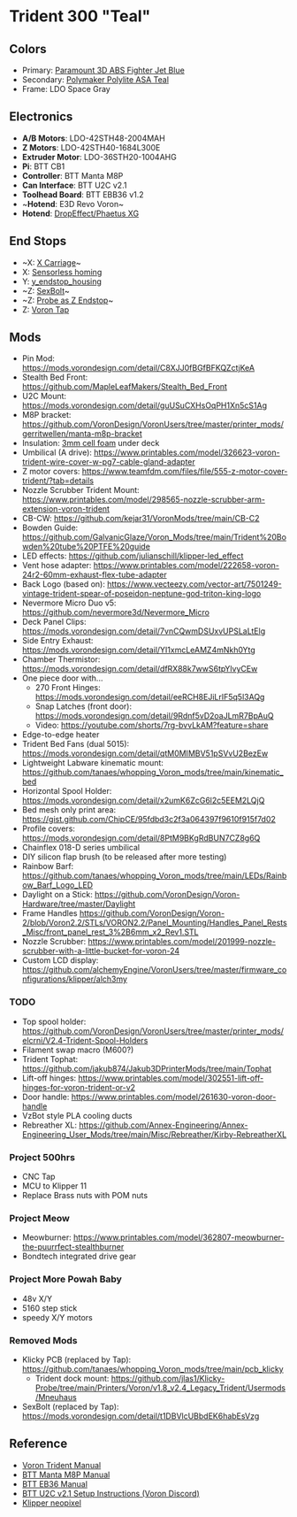# Trident 300 "Teal"

## Colors
  - Primary: [Paramount 3D ABS Fighter Jet Blue](https://www.paramount-3d.com/product-page/abs-pantone-fighter-jet-blue-7546c-1-75mm-1kg-filament-fbrl50087546c)
  - Secondary: [Polymaker Polylite ASA Teal](https://us.polymaker.com/products/polylite-asa?variant=40294530940985)
  - Frame: LDO Space Gray

## Electronics
 - **A/B Motors**: LDO-42STH48-2004MAH
 - **Z Motors**: LDO-42STH40-1684L300E
 - **Extruder Motor**: LDO-36STH20-1004AHG
 - **Pi**: BTT CB1
 - **Controller**: BTT Manta M8P
 - **Can Interface**: BTT U2C v2.1
 - **Toolhead Board**: BTT EBB36 v1.2
 - ~**Hotend**: E3D Revo Voron~
 - **Hotend**: [DropEffect/Phaetus XG](https://dropeffect.phaetus.com/products/xg-hotend)

## End Stops
 - ~X: [X Carriage](https://github.com/VoronDesign/Voron-Stealthburner/tree/main/STLs/X_Carriage)~
 - X: [Sensorless homing](https://mmone.github.io/klipper/Sensorless_Homing.html)
 - Y: [y_endstop_housing](https://github.com/VoronDesign/Voron-Trident/blob/main/STLs/Gantry/AB_Drive_Units/%5Ba%5D_y_endstop_housing.stl)
 - ~Z: [SexBolt](https://mods.vorondesign.com/detail/t1DBVlcUBbdEK6habEsVzg)~ 
 - ~Z: [Probe as Z Endstop](https://github.com/Klipper3d/klipper/blob/master/config/sample-probe-as-z-endstop.cfg)~
 - Z: [Voron Tap](https://github.com/VoronDesign/Voron-Tap)

## Mods
 - Pin Mod: https://mods.vorondesign.com/detail/C8XJJ0fBGfBFKQZctjKeA
 - Stealth Bed Front: https://github.com/MapleLeafMakers/Stealth_Bed_Front
 - U2C Mount: https://mods.vorondesign.com/detail/guUSuCXHsOqPH1Xn5cS1Ag 
 - M8P bracket: https://github.com/VoronDesign/VoronUsers/tree/master/printer_mods/gerritwellen/manta-m8p-bracket
 - Insulation: [3mm cell foam](https://www.amazon.com/dp/B01KX94XE6?psc=1&ref=ppx_yo2ov_dt_b_product_details) under deck
 - Umbilical (A drive): https://www.printables.com/model/326623-voron-trident-wire-cover-w-pg7-cable-gland-adapter
 - Z motor covers: https://www.teamfdm.com/files/file/555-z-motor-cover-trident/?tab=details
 - Nozzle Scrubber Trident Mount: https://www.printables.com/model/298565-nozzle-scrubber-arm-extension-voron-trident
 - CB-CW: https://github.com/kejar31/VoronMods/tree/main/CB-C2
 - Bowden Guide: https://github.com/GalvanicGlaze/Voron_Mods/tree/main/Trident%20Bowden%20tube%20PTFE%20guide
 - LED effects: https://github.com/julianschill/klipper-led_effect
 - Vent hose adapter: https://www.printables.com/model/222658-voron-24r2-60mm-exhaust-flex-tube-adapter
 - Back Logo (based on): https://www.vecteezy.com/vector-art/7501249-vintage-trident-spear-of-poseidon-neptune-god-triton-king-logo
 - Nevermore Micro Duo v5: https://github.com/nevermore3d/Nevermore_Micro
 - Deck Panel Clips: https://mods.vorondesign.com/detail/7vnCQwmDSUxvUPSLaLtElg
 - Side Entry Exhaust: https://mods.vorondesign.com/detail/YI1xmcLeAMZ4mNkh0Ytg
 - Chamber Thermistor: https://mods.vorondesign.com/detail/dfRX88k7wwS6tpYlvyCEw
 - One piece door with...
   - 270 Front Hinges: https://mods.vorondesign.com/detail/eeRCH8EJiLrIF5q5l3AQg
   - Snap Latches (front door): https://mods.vorondesign.com/detail/9Rdnf5vD2oaJLmR7BpAuQ
   - Video: https://youtube.com/shorts/7rg-bvvLkAM?feature=share
 - Edge-to-edge heater
 - Trident Bed Fans (dual 5015): https://mods.vorondesign.com/detail/qtM0MIMBV51pSVvU2BezEw
 - Lightweight Labware kinematic mount: https://github.com/tanaes/whopping_Voron_mods/tree/main/kinematic_bed
 - Horizontal Spool Holder: https://mods.vorondesign.com/detail/x2umK6ZcG6l2c5EEM2LQjQ
 - Bed mesh only print area: https://gist.github.com/ChipCE/95fdbd3c2f3a064397f9610f915f7d02
 - Profile covers: https://mods.vorondesign.com/detail/8PtM9BKgRdBUN7CZ8g6Q
 - Chainflex 018-D series umbilical
 - DIY silicon flap brush (to be released after more testing)
 - Rainbow Barf: https://github.com/tanaes/whopping_Voron_mods/tree/main/LEDs/Rainbow_Barf_Logo_LED
 - Daylight on a Stick: https://github.com/VoronDesign/Voron-Hardware/tree/master/Daylight
 - Frame Handles https://github.com/VoronDesign/Voron-2/blob/Voron2.2/STLs/VORON2.2/Panel_Mounting/Handles_Panel_Rests_Misc/front_panel_rest_3%2B6mm_x2_Rev1.STL
  - Nozzle Scrubber: https://www.printables.com/model/201999-nozzle-scrubber-with-a-little-bucket-for-voron-24
  - Custom LCD display: https://github.com/alchemyEngine/VoronUsers/tree/master/firmware_configurations/klipper/alch3my
 
### TODO
 - Top spool holder: https://github.com/VoronDesign/VoronUsers/tree/master/printer_mods/elcrni/V2.4-Trident-Spool-Holders
 - Filament swap macro (M600?)
 - Trident Tophat: https://github.com/jakub874/Jakub3DPrinterMods/tree/main/Tophat
 - Lift-off hinges: https://www.printables.com/model/302551-lift-off-hinges-for-voron-trident-or-v2
 - Door handle: https://www.printables.com/model/261630-voron-door-handle
 - VzBot style PLA cooling ducts
 - Rebreather XL: https://github.com/Annex-Engineering/Annex-Engineering_User_Mods/tree/main/Misc/Rebreather/Kirby-RebreatherXL

### Project 500hrs
 - CNC Tap
 - MCU to Klipper 11
 - Replace Brass nuts with POM nuts

### Project Meow
 - Meowburner: https://www.printables.com/model/362807-meowburner-the-puurrfect-stealthburner
 - Bondtech integrated drive gear

### Project More Powah Baby
 - 48v X/Y
 - 5160 step stick
 - speedy X/Y motors

### Removed Mods
 - Klicky PCB (replaced by Tap): https://github.com/tanaes/whopping_Voron_mods/tree/main/pcb_klicky
   - Trident dock mount: https://github.com/jlas1/Klicky-Probe/tree/main/Printers/Voron/v1.8_v2.4_Legacy_Trident/Usermods/Mneuhaus
 - SexBolt (replaced by Tap): https://mods.vorondesign.com/detail/t1DBVlcUBbdEK6habEsVzg
  
## Reference
 - [Voron Trident Manual](https://github.com/VoronDesign/Voron-Trident/tree/main/Manual)
 - [BTT Manta M8P Manual](https://github.com/bigtreetech/Manta-M8P/blob/master/BIGTREETECH%20MANTA%20M8P%20V1.0%26V1.1%20User%20Manual.pdf)
 - [BTT EB36 Manual](https://github.com/bigtreetech/EBB/tree/master/EBB%20CAN%20V1.1%20(STM32G0B1)/EBB36%20CAN%20V1.1)
 - [BTT U2C v2.1 Setup Instructions (Voron Discord)](https://discord.com/channels/460117602945990666/1000794039832035530/1016059566439538759)
 - [Klipper neopixel](https://github.com/digitalninja-ro/klipper-neopixel)
